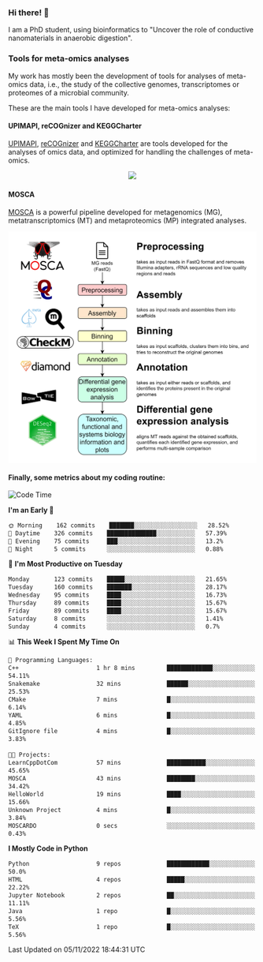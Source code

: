 ### Hi there! 👋

I am a PhD student, using bioinformatics to "Uncover the role of conductive nanomaterials in anaerobic digestion".

### Tools for meta-omics analyses

My work has mostly been the development of tools for analyses of meta-omics data, i.e., the study of the collective genomes, transcriptomes or proteomes of a microbial community.

These are the main tools I have developed for meta-omics analyses:

#### UPIMAPI, reCOGnizer and KEGGCharter

[UPIMAPI](https://github.com/iquasere/UPIMAPI), [reCOGnizer](https://github.com/iquasere/reCOGnizer) and [KEGGCharter](https://github.com/iquasere/KEGGCharter) are tools developed for the analyses of omics data, and optimized for handling the challenges of meta-omics.

<p align="center">
    <img src="assets/annotation_paper.png">
</p>

#### MOSCA

[MOSCA](https://github.com/iquasere/MOSCA) is a powerful pipeline developed for metagenomics (MG), metatranscriptomics (MT) and metaproteomics (MP) integrated analyses.

<p align="center">
    <img src="assets/mosca_workflow.png" align="center" width="700">
</p>


#### Finally, some metrics about my coding routine:

<!--START_SECTION:waka-->
![Code Time](http://img.shields.io/badge/Code%20Time-377%20hrs%2044%20mins-blue)

**I'm an Early 🐤** 

```text
🌞 Morning    162 commits    ███████░░░░░░░░░░░░░░░░░░   28.52% 
🌆 Daytime    326 commits    ██████████████░░░░░░░░░░░   57.39% 
🌃 Evening    75 commits     ███░░░░░░░░░░░░░░░░░░░░░░   13.2% 
🌙 Night      5 commits      ░░░░░░░░░░░░░░░░░░░░░░░░░   0.88%

```
📅 **I'm Most Productive on Tuesday** 

```text
Monday       123 commits    █████░░░░░░░░░░░░░░░░░░░░   21.65% 
Tuesday      160 commits    ███████░░░░░░░░░░░░░░░░░░   28.17% 
Wednesday    95 commits     ████░░░░░░░░░░░░░░░░░░░░░   16.73% 
Thursday     89 commits     ████░░░░░░░░░░░░░░░░░░░░░   15.67% 
Friday       89 commits     ████░░░░░░░░░░░░░░░░░░░░░   15.67% 
Saturday     8 commits      ░░░░░░░░░░░░░░░░░░░░░░░░░   1.41% 
Sunday       4 commits      ░░░░░░░░░░░░░░░░░░░░░░░░░   0.7%

```


📊 **This Week I Spent My Time On** 

```text
💬 Programming Languages: 
C++                      1 hr 8 mins         █████████████░░░░░░░░░░░░   54.11% 
Snakemake                32 mins             ██████░░░░░░░░░░░░░░░░░░░   25.53% 
CMake                    7 mins              █░░░░░░░░░░░░░░░░░░░░░░░░   6.14% 
YAML                     6 mins              █░░░░░░░░░░░░░░░░░░░░░░░░   4.85% 
GitIgnore file           4 mins              █░░░░░░░░░░░░░░░░░░░░░░░░   3.83%

🐱‍💻 Projects: 
LearnCppDotCom           57 mins             ███████████░░░░░░░░░░░░░░   45.65% 
MOSCA                    43 mins             ████████░░░░░░░░░░░░░░░░░   34.42% 
HelloWorld               19 mins             ████░░░░░░░░░░░░░░░░░░░░░   15.66% 
Unknown Project          4 mins              █░░░░░░░░░░░░░░░░░░░░░░░░   3.84% 
MOSCARDO                 0 secs              ░░░░░░░░░░░░░░░░░░░░░░░░░   0.43%

```

**I Mostly Code in Python** 

```text
Python                   9 repos             ████████████░░░░░░░░░░░░░   50.0% 
HTML                     4 repos             █████░░░░░░░░░░░░░░░░░░░░   22.22% 
Jupyter Notebook         2 repos             ██░░░░░░░░░░░░░░░░░░░░░░░   11.11% 
Java                     1 repo              █░░░░░░░░░░░░░░░░░░░░░░░░   5.56% 
TeX                      1 repo              █░░░░░░░░░░░░░░░░░░░░░░░░   5.56%

```



 Last Updated on 05/11/2022 18:44:31 UTC
<!--END_SECTION:waka-->
